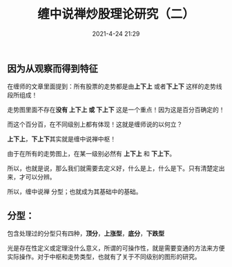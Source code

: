 ﻿---
layout: post
title: 缠中说禅炒股理论研究（二）
date: 2021-4-24 21:29
categories: main
---

## 因为从观察而得到特征

在缠师的文章里面提到：所有股票的走势都是由**上下上** 或者**下上下** 这样的走势线段所组成！

走势图里面不存在**没有 上下上 或 下上下** 这是一个重点！因为这是百分百确定的！

而这个百分百，在不同级别上都有体现！这就是缠师说的以何立？

**上下上**，**下上下**其实就是缠中说禅中枢！

由于在所有的走势图上，在某一级别必然有 **上下上** 和 **下上下**。

所以，也就是说，那么我们就需要去定义好，什么是上，什么是下。只有清楚定出来，才可以分辨。

所以，缠中说禅 分型；也就成为其基础中的基础。

## 分型：

包含处理过的分型只有四种，**顶分**，**上涨型**，**底分**，**下跌型**


光是存在性定义或定理没什么意义，所谓的可操作性，就是需要变通的方法来方便实际操作。对于中枢和走势类型，也就有了关于不同级别的图形的研究。